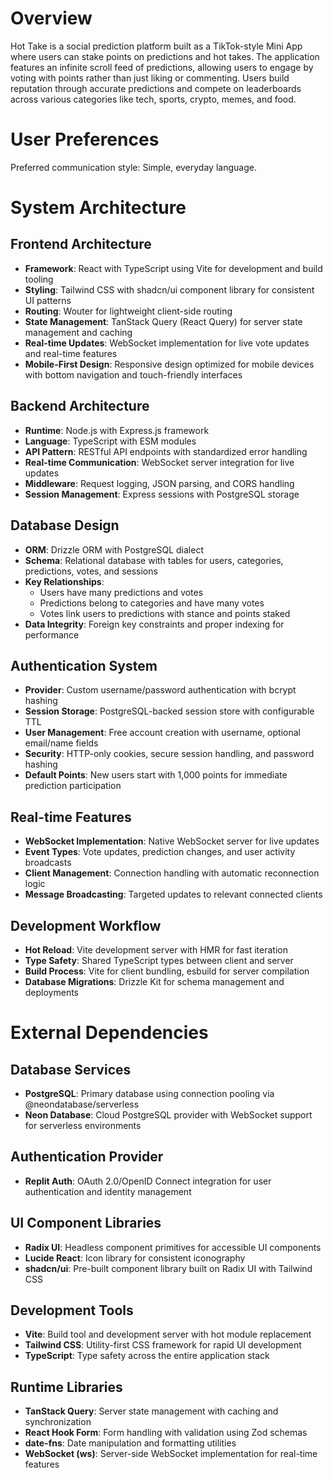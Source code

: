 # Overview

Hot Take is a social prediction platform built as a TikTok-style Mini App where users can stake points on predictions and hot takes. The application features an infinite scroll feed of predictions, allowing users to engage by voting with points rather than just liking or commenting. Users build reputation through accurate predictions and compete on leaderboards across various categories like tech, sports, crypto, memes, and food.

# User Preferences

Preferred communication style: Simple, everyday language.

# System Architecture

## Frontend Architecture
- **Framework**: React with TypeScript using Vite for development and build tooling
- **Styling**: Tailwind CSS with shadcn/ui component library for consistent UI patterns
- **Routing**: Wouter for lightweight client-side routing
- **State Management**: TanStack Query (React Query) for server state management and caching
- **Real-time Updates**: WebSocket implementation for live vote updates and real-time features
- **Mobile-First Design**: Responsive design optimized for mobile devices with bottom navigation and touch-friendly interfaces

## Backend Architecture
- **Runtime**: Node.js with Express.js framework
- **Language**: TypeScript with ESM modules
- **API Pattern**: RESTful API endpoints with standardized error handling
- **Real-time Communication**: WebSocket server integration for live updates
- **Middleware**: Request logging, JSON parsing, and CORS handling
- **Session Management**: Express sessions with PostgreSQL storage

## Database Design
- **ORM**: Drizzle ORM with PostgreSQL dialect
- **Schema**: Relational database with tables for users, categories, predictions, votes, and sessions
- **Key Relationships**:
  - Users have many predictions and votes
  - Predictions belong to categories and have many votes
  - Votes link users to predictions with stance and points staked
- **Data Integrity**: Foreign key constraints and proper indexing for performance

## Authentication System
- **Provider**: Custom username/password authentication with bcrypt hashing
- **Session Storage**: PostgreSQL-backed session store with configurable TTL
- **User Management**: Free account creation with username, optional email/name fields
- **Security**: HTTP-only cookies, secure session handling, and password hashing
- **Default Points**: New users start with 1,000 points for immediate prediction participation

## Real-time Features
- **WebSocket Implementation**: Native WebSocket server for live updates
- **Event Types**: Vote updates, prediction changes, and user activity broadcasts
- **Client Management**: Connection handling with automatic reconnection logic
- **Message Broadcasting**: Targeted updates to relevant connected clients

## Development Workflow
- **Hot Reload**: Vite development server with HMR for fast iteration
- **Type Safety**: Shared TypeScript types between client and server
- **Build Process**: Vite for client bundling, esbuild for server compilation
- **Database Migrations**: Drizzle Kit for schema management and deployments

# External Dependencies

## Database Services
- **PostgreSQL**: Primary database using connection pooling via @neondatabase/serverless
- **Neon Database**: Cloud PostgreSQL provider with WebSocket support for serverless environments

## Authentication Provider
- **Replit Auth**: OAuth 2.0/OpenID Connect integration for user authentication and identity management

## UI Component Libraries
- **Radix UI**: Headless component primitives for accessible UI components
- **Lucide React**: Icon library for consistent iconography
- **shadcn/ui**: Pre-built component library built on Radix UI with Tailwind CSS

## Development Tools
- **Vite**: Build tool and development server with hot module replacement
- **Tailwind CSS**: Utility-first CSS framework for rapid UI development
- **TypeScript**: Type safety across the entire application stack

## Runtime Libraries
- **TanStack Query**: Server state management with caching and synchronization
- **React Hook Form**: Form handling with validation using Zod schemas
- **date-fns**: Date manipulation and formatting utilities
- **WebSocket (ws)**: Server-side WebSocket implementation for real-time features